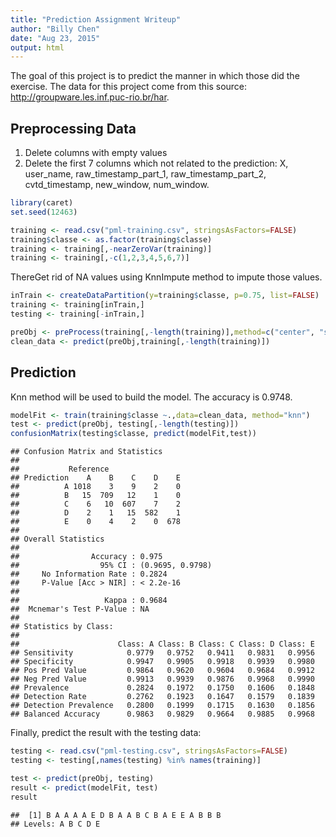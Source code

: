 ```yaml
---
title: "Prediction Assignment Writeup"
author: "Billy Chen"
date: "Aug 23, 2015"
output: html
---
```


The goal of this project is to predict the manner in which those did the exercise.
The data for this project come from this source: http://groupware.les.inf.puc-rio.br/har.

## Preprocessing Data
1. Delete columns with empty values
2. Delete the first 7 columns which not related to the prediction: X, user_name, raw_timestamp_part_1, raw_timestamp_part_2, cvtd_timestamp, new_window, num_window.


```r
library(caret)
set.seed(12463)

training <- read.csv("pml-training.csv", stringsAsFactors=FALSE)
training$classe <- as.factor(training$classe)
training <- training[,-nearZeroVar(training)]
training <- training[,-c(1,2,3,4,5,6,7)]
```


ThereGet rid of NA values using KnnImpute method to impute those values.


```r
inTrain <- createDataPartition(y=training$classe, p=0.75, list=FALSE)
training <- training[inTrain,]
testing <- training[-inTrain,]

preObj <- preProcess(training[,-length(training)],method=c("center", "scale", "knnImpute", "pca"), thresh=0.9)
clean_data <- predict(preObj,training[,-length(training)])
```

## Prediction

Knn method will be used to build the model.  The accuracy is 0.9748. 


```r
modelFit <- train(training$classe ~.,data=clean_data, method="knn")
test <- predict(preObj, testing[,-length(testing)])
confusionMatrix(testing$classe, predict(modelFit,test))
```

```
## Confusion Matrix and Statistics
## 
##           Reference
## Prediction    A    B    C    D    E
##          A 1018    3    9    2    0
##          B   15  709   12    1    0
##          C    6   10  607    7    2
##          D    2    1   15  582    1
##          E    0    4    2    0  678
## 
## Overall Statistics
##                                           
##                Accuracy : 0.975           
##                  95% CI : (0.9695, 0.9798)
##     No Information Rate : 0.2824          
##     P-Value [Acc > NIR] : < 2.2e-16       
##                                           
##                   Kappa : 0.9684          
##  Mcnemar's Test P-Value : NA              
## 
## Statistics by Class:
## 
##                      Class: A Class: B Class: C Class: D Class: E
## Sensitivity            0.9779   0.9752   0.9411   0.9831   0.9956
## Specificity            0.9947   0.9905   0.9918   0.9939   0.9980
## Pos Pred Value         0.9864   0.9620   0.9604   0.9684   0.9912
## Neg Pred Value         0.9913   0.9939   0.9876   0.9968   0.9990
## Prevalence             0.2824   0.1972   0.1750   0.1606   0.1848
## Detection Rate         0.2762   0.1923   0.1647   0.1579   0.1839
## Detection Prevalence   0.2800   0.1999   0.1715   0.1630   0.1856
## Balanced Accuracy      0.9863   0.9829   0.9664   0.9885   0.9968
```


Finally, predict the result with the testing data:


```r
testing <- read.csv("pml-testing.csv", stringsAsFactors=FALSE)
testing <- testing[,names(testing) %in% names(training)]

test <- predict(preObj, testing)
result <- predict(modelFit, test)
result
```

```
##  [1] B A A A A E D B A A B C B A E E A B B B
## Levels: A B C D E
```
